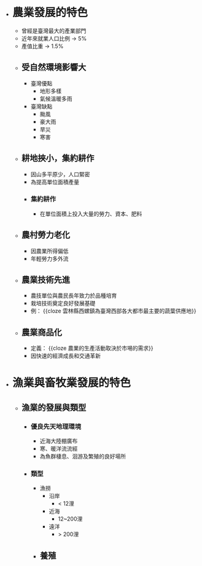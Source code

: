 - # 農業發展的特色
	- 曾經是臺灣最大的產業部門
	- 近年來就業人口比例 -> 5%
	- 產值比重 -> 1.5%
	- ## 受自然環境影響大
		- 臺灣優點
			- 地形多樣
			- 氣候溫暖多雨
		- 臺灣缺點
			- 颱風
			- 豪大雨
			- 旱災
			- 寒害
	- ## 耕地挾小，集約耕作
		- 因山多平原少，人口緊密
		- 為提高單位面積產量
		- ### 集約耕作
			- 在單位面積上投入大量的勞力、資本、肥料
	- ## 農村勞力老化
		- 因農業所得偏低
		- 年輕勞力多外流
	- ## 農業技術先進
		- 農技單位與農民長年致力於品種培育
		- 栽培技術奠定良好發展基礎
		- 例： {{cloze 雲林縣西螺鎮為臺灣西部各大都市最主要的蔬葉供應地}}
	- ## 農業商品化
		- 定義： {{cloze 農業的生產活動取決於市埸的需求}}
		- 因快速的經濟成長和交通革新
- # 漁業與畜牧業發展的特色
	- ## 漁業的發展與類型
		- ### 優良先天地理環境
			- 近海大陸棚廣布
			- 寒、暖洋流流經
			- 為魚群棲息、洄游及繁殖的良好場所
		- ### 類型
			- 漁撈
				- 沿岸
					- < 12浬
				- 近海
					- 12~200浬
				- 遠洋
					- \> 200浬
			- 養殖
				-